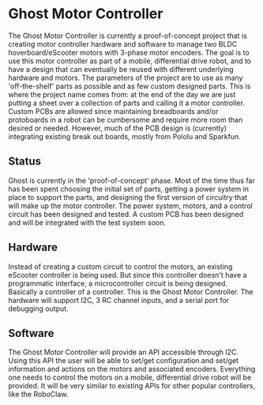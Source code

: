 # Ghost Motor Controller
<p>The Ghost Motor Controller is currently a proof-of-concept project that is creating motor controller hardware and software to manage two BLDC hoverboard/eScooter motors with 3-phase motor encoders. The goal is to use this motor controller as part of a mobile, differential drive robot, and to have a design that can eventually be reused with different underlying hardware and motors. The parameters of the project are to use as many 'off-the-shelf' parts as possible and as few custom designed parts. This is where the project name comes from: at the end of the day we are just putting a sheet over a collection of parts and calling it a motor controller. Custom PCBs are allowed since maintaining breadboards and/or protoboards in a robot can be cumbersome and require more room than desired or needed. However, much of the PCB design is (currently) integrating existing break out boards, mostly from Pololu and Sparkfun.</p>

## Status
<p>Ghost is currently in the 'proof-of-concept' phase. Most of the time thus far has been spent choosing the initial set of parts, getting a power system in place to support the parts, and designing the first version of circuitry that will make up the motor controller. The power system, motors, and a control circuit has been designed and tested. A custom PCB has been designed and will be integrated with the test system soon.</p>

## Hardware
Instead of creating a custom circuit to control the motors, an existing eScooter controller is being used. But since this controller doesn't have a programmatic interface, a microcontroller circuit is being designed. Basically a controller of a controller. This is the Ghost Motor Controller. The hardware will support I2C, 3 RC channel inputs, and a serial port for debugging output.

## Software
The Ghost Motor Controller will provide an API accessible through I2C. Using this API the user will be able to set/get configuration and set/get information and actions on the motors and associated encoders. Everything one needs to control the motors on a mobile, differential drive robot will be provided. It will be very similar to existing APIs for other popular controllers, like the RoboClaw.
